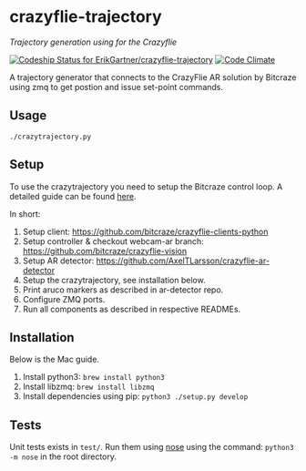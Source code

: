 # crazyflie-trajectory
*Trajectory generation using for the Crazyflie*

[ ![Codeship Status for ErikGartner/crazyflie-trajectory](https://codeship.com/projects/7f48d0d0-8174-0133-e84e-7e8a3f8de088/status?branch=master)](https://codeship.com/projects/121231)
[![Code Climate](https://codeclimate.com/github/ErikGartner/crazyflie-trajectory/badges/gpa.svg)](https://codeclimate.com/github/ErikGartner/crazyflie-trajectory)

A trajectory generator that connects to the CrazyFlie AR solution by Bitcraze using zmq to get postion and issue set-point commands.

## Usage
```
./crazytrajectory.py
```

## Setup
To use the crazytrajectory you need to setup the Bitcraze control loop. A detailed guide can be found [here](https://wiki.bitcraze.io/doc:crazyflie:vision:setup?s[]=vision).

In short:

1. Setup client: https://github.com/bitcraze/crazyflie-clients-python
2. Setup controller & checkout webcam-ar branch: https://github.com/bitcraze/crazyflie-vision
3. Setup AR detector: https://github.com/AxelTLarsson/crazyflie-ar-detector
4. Setup the crazytrajectory, see installation below.
5. Print aruco markers as described in ar-detector repo.
6. Configure ZMQ ports.
7. Run all components as described in respective READMEs.

## Installation
Below is the Mac guide.

1. Install python3: ```brew install python3```
2. Install libzmq: ```brew install libzmq```
3. Install dependencies using pip: ```python3 ./setup.py develop```

## Tests
Unit tests exists in ```test/```. Run them using [nose](https://nose.readthedocs.org/en/latest/) using the command: ```python3 -m nose``` in the root directory.

